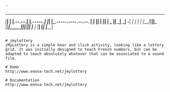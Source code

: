 ``
  __ _______         _____          __   __
 |__|   |   |.--.--.|     |_.-----.|  |_|  |_.-----.----.--.--.
 |  |       ||  |  ||       |  _  ||   _|   _|  -__|   _|  |  |
 |  |__|_|__||___  ||_______|_____||____|____|_____|__| |___  |
|___|        |_____|                                    |_____|
````

# jmylottery
jMyLottery is a simple hear and click activity, looking like a lottery grid. It was initially designed to teach French numbers, but can be adapted to teach absolutely whatever that can be associated to a sound file.

# Demo
http://www.enova-tech.net/jmylottery

# Documentation
http://www.enova-tech.net/jmylottery